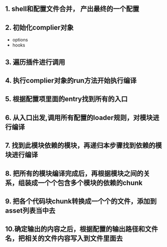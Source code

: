 ## 1. shell和配置文件合并， 产出最终的一个配置
## 2. 初始化complier对象
 - options
 - hooks
## 3. 遍历插件进行调用
## 4. 执行complier对象的run方法开始执行编译
## 5. 根据配置项里面的entry找到所有的入口
## 6. 从入口出发,调用所有配置的loader规则，对模块进行编译
## 7. 找到此模块依赖的模块，再递归本步骤找到依赖的模块进行编译
## 8. 把所有的模块编译完成后，再根据模块之间的关系，组装成一个个包含多个模块的依赖的chunk
## 9. 把各个代码块chunk转换成一个个的文件，添加到asset列表当中去
## 10.确定输出的内容之后，根据配置的输出路径和文件名，把相关的文件内容写入到文件里面去